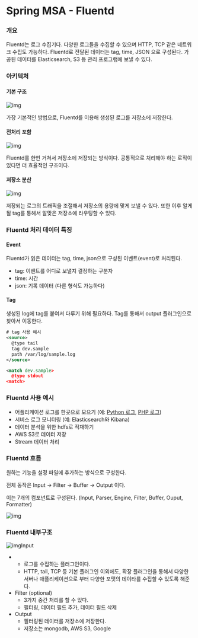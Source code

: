 # Spring MSA - Fluentd

### 개요

Fluentd는 로그 수집기다. 다양한 로그들을 수집할 수 있으며 HTTP, TCP 같은 네트워크 수집도 가능하다. Fluentd로 전달된 데이터는 tag, time, JSON 으로 구성된다. 가공된 데이터를 Elasticsearch, S3 등 관리 프로그램에 보낼 수 있다.

### 아키텍처

#### 기본 구조

![img](https://t1.daumcdn.net/cfile/tistory/2672EE3C575EBE6507)

가장 기본적인 방법으로, Fluentd를 이용해 생성된 로그를 저장소에 저장한다.

#### 전처리 포함

![img](https://www.notion.so/image/https%3A%2F%2Fs3-us-west-2.amazonaws.com%2Fsecure.notion-static.com%2F99cc8113-f278-4ccd-9dae-045184eeaa53%2FUntitled.png?table=block&id=715966d7-0587-4779-83ab-f37c87989b07&spaceId=d63fd706-3d84-46de-bed5-a315277ec10a&width=1920&userId=878ba2cc-ea9d-4360-af76-79b5c3031b62&cache=v2)

Fluentd를 한번 거쳐서 저장소에 저장되는 방식이다. 공통적으로 처리해야 하는 로직이 있다면 더 효율적인 구조이다.

#### 저장소 분산

![img](https://t1.daumcdn.net/cfile/tistory/22638D3C575EBE6816)

저장되는 로그의 트래픽을 조절해서 저장소의 용량에 맞게 보낼 수 있다. 또한 이후 알게될 tag를 통해서 알맞은 저장소에 라우팅할 수 있다.

### Fluentd 처리 데이터 특징

#### Event

Fluentd가 읽은 데이터는 tag, time, json으로 구성된 이벤트(event)로 처리된다.

- tag: 이벤트를 어디로 보낼지 결정하는 구분자
- time: 시간
- json: 기록 데이터 (다른 형식도 가능하다)

#### Tag

생성된 log에 tag를 붙여서 다루기 위해 필요하다. Tag를 통해서 output 플러그인으로 찾아서 이동한다.

```xml
# tag 사용 예시
<source>
  @type tail
  tag dev.sample
  path /var/log/sample.log
</source>

<match dev.sample>
  @type stdout
<match>
```

### Fluentd 사용 예시

- 어플리케이션 로그를 한곳으로 모으기 (예: [Python 로그](https://docs.fluentd.org/v1.0/articles/python), [PHP 로그](https://docs.fluentd.org/v1.0/articles/php))
- 서비스 로그 모니터링 (예: Elasticsearch와 Kibana)
- 데이터 분석을 위한 hdfs로 적재하기
- AWS S3로 데이터 저장
- Stream 데이터 처리

### Fluentd 흐름

원하는 기능을 설정 파일에 추가하는 방식으로 구성한다.

전체 동작은 Input -> Filter -> Buffer -> Output 이다.

이는 7개의 컴포넌트로 구성된다. (Input, Parser, Engine, Filter, Buffer, Ouput, Formatter)

![img](https://img1.daumcdn.net/thumb/R1280x0/?scode=mtistory2&fname=https%3A%2F%2Fblog.kakaocdn.net%2Fdn%2FccoJ8N%2FbtrdqinfnM3%2F82BVY53yLqplNO5OMc8wCk%2Fimg.png)

### Fluentd 내부구조

![img](https://t1.daumcdn.net/cfile/tistory/2252EF3C575EBE5B24)Input

- - 로그를 수집하는 플러그인이다.
  - HTTP, tail, TCP 등 기본 플러그인 이외에도, 확장 플러그인을 통해서 다양한 서버나 애플리케이션으로 부터 다양한 포맷의 데이타를 수집할 수 있도록 해준다.
- Filter (optional)
  - 3가지 중간 처리를 할 수 있다.
  - 필터링, 데이터 필드 추가, 데이터 필드 삭제
- Output
  - 필터링된 데이터를 저장소에 저장한다.
  - 저장소는 mongodb, AWS S3, Google
